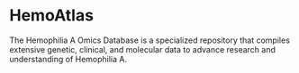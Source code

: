 # HemoAtlas
The Hemophilia A Omics Database is a specialized repository that compiles extensive genetic, clinical, and molecular data to advance research and understanding of Hemophilia A.
